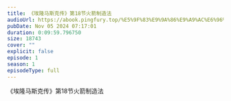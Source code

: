 ```yaml
---
title: 《埃隆马斯克传》第18节火箭制造法
audioUrl: https://abook.pingfury.top/%E5%9F%83%E9%9A%86%E9%A9%AC%E6%96%AF%E5%85%8B%E4%BC%A0-19-%E7%AC%AC18%E8%8A%82%E7%81%AB%E7%AE%AD%E5%88%B6%E9%80%A0%E6%B3%95-t66rqq3k.mp3
pubDate: Nov 05 2024 07:17:01
duration: 0:09:59.796750
size: 18743
cover: ""
explicit: false
episode: 1
season: 1
episodeType: full
---
```

《埃隆马斯克传》第18节火箭制造法